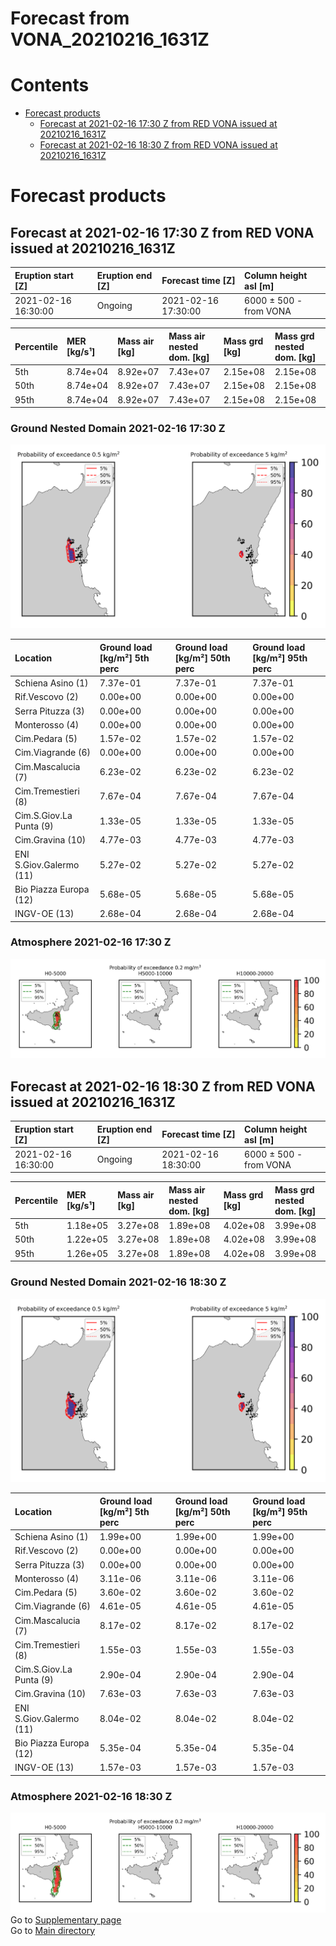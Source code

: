 
Forecast from VONA_20210216_1631Z
=================================

Contents
========

* [Forecast products](#forecast-products)
	* [Forecast at 2021-02-16 17:30 Z from RED VONA issued at 20210216_1631Z](#forecast-at-2021-02-16-1730-z-from-red-vona-issued-at-20210216_1631z)
	* [Forecast at 2021-02-16 18:30 Z from RED VONA issued at 20210216_1631Z](#forecast-at-2021-02-16-1830-z-from-red-vona-issued-at-20210216_1631z)

# Forecast products

## Forecast at 2021-02-16 17:30 Z from RED VONA issued at 20210216_1631Z
  

|Eruption start [Z]|Eruption end [Z]|Forecast time [Z]|Column height asl [m]|
| :--- | :--- | :--- | :--- |
|2021-02-16 16:30:00|Ongoing|2021-02-16 17:30:00|6000 ± 500 - from VONA|
  
  

|Percentile|MER [kg/s¹]|Mass air [kg]|Mass air nested dom. [kg]|Mass grd [kg]|Mass grd nested dom. [kg]|
| :--- | :--- | :--- | :--- | :--- | :--- |
|5th|8.74e+04|8.92e+07|7.43e+07|2.15e+08|2.15e+08|
|50th|8.74e+04|8.92e+07|7.43e+07|2.15e+08|2.15e+08|
|95th|8.74e+04|8.92e+07|7.43e+07|2.15e+08|2.15e+08|
  

### Ground Nested Domain 2021-02-16 17:30 Z
  
![](./figures/probability_grd_2021_02_16_1730_grid_1_1.png)  
  
  
  
  
  
  
  
  
  
  
  
  

|Location|Ground load [kg/m²] 5th perc|Ground load [kg/m²] 50th perc|Ground load [kg/m²] 95th perc|
| :--- | :--- | :--- | :--- |
|Schiena Asino (1)|7.37e-01|7.37e-01|7.37e-01|
|Rif.Vescovo (2)|0.00e+00|0.00e+00|0.00e+00|
|Serra Pituzza (3)|0.00e+00|0.00e+00|0.00e+00|
|Monterosso (4)|0.00e+00|0.00e+00|0.00e+00|
|Cim.Pedara (5)|1.57e-02|1.57e-02|1.57e-02|
|Cim.Viagrande (6)|0.00e+00|0.00e+00|0.00e+00|
|Cim.Mascalucia (7)|6.23e-02|6.23e-02|6.23e-02|
|Cim.Tremestieri (8)|7.67e-04|7.67e-04|7.67e-04|
|Cim.S.Giov.La Punta (9)|1.33e-05|1.33e-05|1.33e-05|
|Cim.Gravina (10)|4.77e-03|4.77e-03|4.77e-03|
|ENI S.Giov.Galermo (11)|5.27e-02|5.27e-02|5.27e-02|
|Bio Piazza Europa (12)|5.68e-05|5.68e-05|5.68e-05|
|INGV-OE (13)|2.68e-04|2.68e-04|2.68e-04|
  

### Atmosphere 2021-02-16 17:30 Z
  
![](./figures/probability_air_2021_02_16_1730_grid_2_conclev_1_1.png)
## Forecast at 2021-02-16 18:30 Z from RED VONA issued at 20210216_1631Z
  

|Eruption start [Z]|Eruption end [Z]|Forecast time [Z]|Column height asl [m]|
| :--- | :--- | :--- | :--- |
|2021-02-16 16:30:00|Ongoing|2021-02-16 18:30:00|6000 ± 500 - from VONA|
  
  

|Percentile|MER [kg/s¹]|Mass air [kg]|Mass air nested dom. [kg]|Mass grd [kg]|Mass grd nested dom. [kg]|
| :--- | :--- | :--- | :--- | :--- | :--- |
|5th|1.18e+05|3.27e+08|1.89e+08|4.02e+08|3.99e+08|
|50th|1.22e+05|3.27e+08|1.89e+08|4.02e+08|3.99e+08|
|95th|1.26e+05|3.27e+08|1.89e+08|4.02e+08|3.99e+08|
  

### Ground Nested Domain 2021-02-16 18:30 Z
  
![](./figures/probability_grd_2021_02_16_1830_grid_1_2.png)  
  
  
  
  
  
  
  
  
  
  
  
  

|Location|Ground load [kg/m²] 5th perc|Ground load [kg/m²] 50th perc|Ground load [kg/m²] 95th perc|
| :--- | :--- | :--- | :--- |
|Schiena Asino (1)|1.99e+00|1.99e+00|1.99e+00|
|Rif.Vescovo (2)|0.00e+00|0.00e+00|0.00e+00|
|Serra Pituzza (3)|0.00e+00|0.00e+00|0.00e+00|
|Monterosso (4)|3.11e-06|3.11e-06|3.11e-06|
|Cim.Pedara (5)|3.60e-02|3.60e-02|3.60e-02|
|Cim.Viagrande (6)|4.61e-05|4.61e-05|4.61e-05|
|Cim.Mascalucia (7)|8.17e-02|8.17e-02|8.17e-02|
|Cim.Tremestieri (8)|1.55e-03|1.55e-03|1.55e-03|
|Cim.S.Giov.La Punta (9)|2.90e-04|2.90e-04|2.90e-04|
|Cim.Gravina (10)|7.63e-03|7.63e-03|7.63e-03|
|ENI S.Giov.Galermo (11)|8.04e-02|8.04e-02|8.04e-02|
|Bio Piazza Europa (12)|5.35e-04|5.35e-04|5.35e-04|
|INGV-OE (13)|1.57e-03|1.57e-03|1.57e-03|
  

### Atmosphere 2021-02-16 18:30 Z
  
![](./figures/probability_air_2021_02_16_1830_grid_2_conclev_1_2.png)  
Go to [Supplementary page](Supplementary_page.md)  
Go to [Main directory](https://github.com/federicapardini/Real_time_ash_forecast)